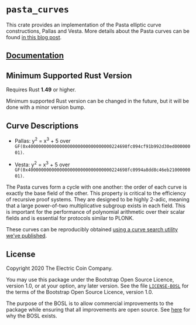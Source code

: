 # `pasta_curves`

This crate provides an implementation of the Pasta elliptic curve constructions,
Pallas and Vesta. More details about the Pasta curves can be found
[in this blog post](https://electriccoin.co/blog/the-pasta-curves-for-halo-2-and-beyond/).

## [Documentation](https://docs.rs/pasta_curves)

## Minimum Supported Rust Version

Requires Rust **1.49** or higher.

Minimum supported Rust version can be changed in the future, but it will be done with a
minor version bump.

## Curve Descriptions

- Pallas: y<sup>2</sup> = x<sup>3</sup> + 5 over
  `GF(0x40000000000000000000000000000000224698fc094cf91b992d30ed00000001)`.

- Vesta:  y<sup>2</sup> = x<sup>3</sup> + 5 over
  `GF(0x40000000000000000000000000000000224698fc0994a8dd8c46eb2100000001)`.

The Pasta curves form a cycle with one another: the order of each curve is exactly the
base field of the other. This property is critical to the efficiency of recursive proof
systems. They are designed to be highly 2-adic, meaning that a large power-of-two
multiplicative subgroup exists in each field. This is important for the performance of
polynomial arithmetic over their scalar fields and is essential for protocols similar
to PLONK.

These curves can be reproducibly obtained
[using a curve search utility we’ve published](https://github.com/zcash/pasta).

## License

Copyright 2020 The Electric Coin Company.

You may use this package under the Bootstrap Open Source Licence, version 1.0,
or at your option, any later version. See the file
[`LICENSE-BOSL`](LICENSE-BOSL) for the terms of the Bootstrap Open Source
Licence, version 1.0.

The purpose of the BOSL is to allow commercial improvements to the package
while ensuring that all improvements are open source. See
[here](https://electriccoin.co/blog/introducing-tgppl-a-radically-new-type-of-open-source-license/)
for why the BOSL exists.
